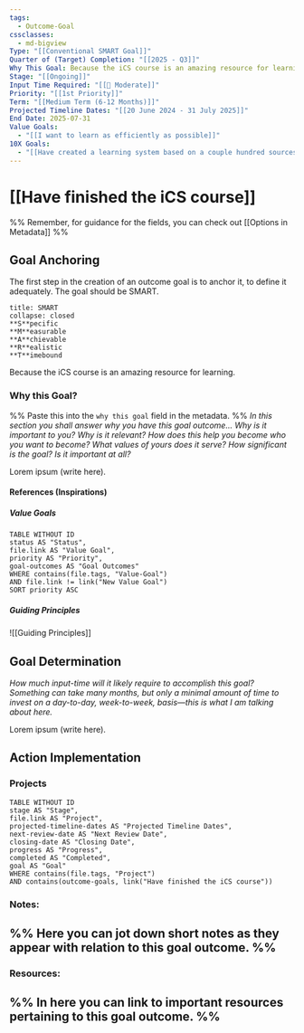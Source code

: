 ```yaml
---
tags:
  - Outcome-Goal
cssclasses:
  - md-bigview
Type: "[[Conventional SMART Goal]]"
Quarter of (Target) Completion: "[[2025 - Q3]]"
Why This Goal: Because the iCS course is an amazing resource for learning.
Stage: "[[Ongoing]]"
Input Time Required: "[[🔋 Moderate]]"
Priority: "[[1st Priority]]"
Term: "[[Medium Term (6-12 Months)]]"
Projected Timeline Dates: "[[20 June 2024 - 31 July 2025]]"
End Date: 2025-07-31
Value Goals:
  - "[[I want to learn as efficiently as possible]]"
10X Goals:
  - "[[Have created a learning system based on a couple hundred sources by July 2030]]"
---
```

# [[Have finished the iCS course]]
%% Remember, for guidance for the fields, you can check out [[Options in Metadata]] %%

## Goal Anchoring
The first step in the creation of an outcome goal is to anchor it, to define it adequately.
The goal should be SMART.
```ad-info
title: SMART
collapse: closed
**S**pecific
**M**easurable
**A**chievable
**R**ealistic
**T**imebound
```

Because the iCS course is an amazing resource for learning.

### Why this Goal?
%% Paste this into the `why this goal` field in the metadata. %%
*In this section you shall answer why you have this goal outcome... Why is it important to you? Why is it relevant? How does this help you become who you want to become? What values of yours does it serve? How significant is the goal? Is it important at all?*

Lorem ipsum (write here).

#### References (Inspirations)

##### Value Goals
```dataview
TABLE WITHOUT ID 
status AS "Status",
file.link AS "Value Goal",
priority AS "Priority",
goal-outcomes AS "Goal Outcomes"
WHERE contains(file.tags, "Value-Goal")
AND file.link != link("New Value Goal")
SORT priority ASC
```

##### Guiding Principles
![[Guiding Principles]]

## Goal Determination
*How much input-time will it likely require to accomplish this goal? Something can take many months, but only a minimal amount of time to invest on a day-to-day, week-to-week, basis—this is what I am talking about here.*

Lorem ipsum (write here).


## Action Implementation

### Projects
```dataview
TABLE WITHOUT ID 
stage AS "Stage",
file.link AS "Project",
projected-timeline-dates AS "Projected Timeline Dates",
next-review-date AS "Next Review Date",
closing-date AS "Closing Date",
progress AS "Progress",
completed AS "Completed",
goal AS "Goal"
WHERE contains(file.tags, "Project")
AND contains(outcome-goals, link("Have finished the iCS course"))
```

### Notes:
%% Here you can jot down short notes as they appear with relation to this goal outcome. %%
- 
### Resources:
%% In here you can link to important resources pertaining to this goal outcome. %%
- 